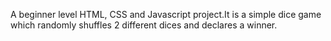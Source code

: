 A beginner level HTML, CSS and Javascript project.It is a simple dice game which randomly shuffles 2 different dices and declares a winner.
